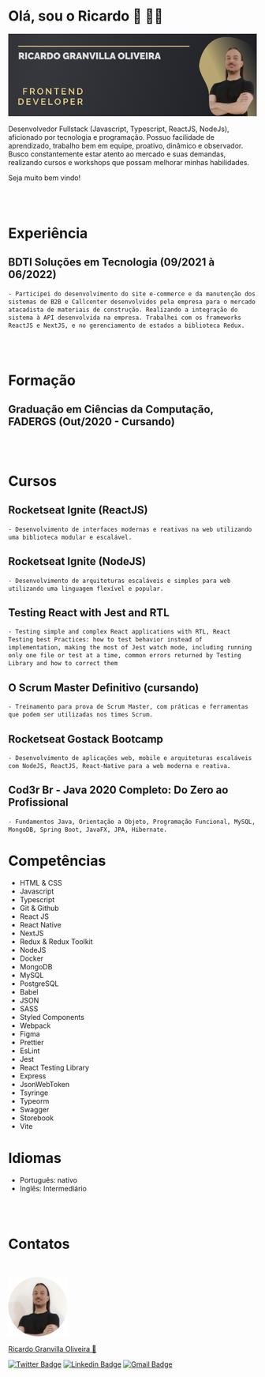 # Olá, sou o Ricardo 👋 🧑‍💻

<img src="https://raw.githubusercontent.com/rgranvilla/rgranvilla/master/header-image-rgranvilla.png" alt="" />

Desenvolvedor Fullstack (Javascript, Typescript, ReactJS, NodeJs), aficionado por tecnologia e programação. Possuo facilidade de aprendizado, trabalho bem em equipe, proativo, dinâmico e observador.
Busco constantemente estar atento ao mercado e suas demandas, realizando cursos e workshops que possam melhorar minhas habilidades.

Seja muito bem vindo!

<br>
<br>

# Experiência

## BDTI Soluções em Tecnologia (09/2021 à 06/2022)

    - Participei do desenvolvimento do site e-commerce e da manutenção dos sistemas de B2B e Callcenter desenvolvidos pela empresa para o mercado atacadista de materiais de construção. Realizando a integração do sistema à API desenvolvida na empresa. Trabalhei com os frameworks ReactJS e NextJS, e no gerenciamento de estados a biblioteca Redux.

<br>
<br>

# Formação

## Graduação em Ciências da Computação, FADERGS (Out/2020 - Cursando)

<br>
<br>

# Cursos

## Rocketseat Ignite (ReactJS)

    - Desenvolvimento de interfaces modernas e reativas na web utilizando uma biblioteca modular e escalável.

## Rocketseat Ignite (NodeJS)

    - Desenvolvimento de arquiteturas escaláveis e simples para web utilizando uma linguagem flexível e popular.

## Testing React with Jest and RTL

    - Testing simple and complex React applications with RTL, React Testing best Practices: how to test behavior instead of implementation, making the most of Jest watch mode, including running only one file or test at a time, common errors returned by Testing Library and how to correct them

## O Scrum Master Definitivo (cursando)

    - Treinamento para prova de Scrum Master, com práticas e ferramentas que podem ser utilizadas nos times Scrum.

## Rocketseat Gostack Bootcamp

    - Desenvolvimento de aplicações web, mobile e arquiteturas escaláveis com NodeJS, ReactJS, React-Native para a web moderna e reativa.

## Cod3r Br - Java 2020 Completo: Do Zero ao Profissional

    - Fundamentos Java, Orientação a Objeto, Programação Funcional, MySQL, MongoDB, Spring Boot, JavaFX, JPA, Hibernate.

# Competências

- ​HTML & CSS
- Javascript
- Typescript
- Git & Github
- React JS
- React Native
- NextJS
- Redux & Redux Toolkit
- NodeJS
- Docker
- MongoDB
- MySQL
- PostgreSQL
- Babel
- JSON
- SASS
- Styled Components
- Webpack
- Figma
- Prettier
- EsLint
- Jest
- React Testing Library
- Express
- JsonWebToken
- Tsyringe
- Typeorm
- Swagger
- Storebook
- Vite

# Idiomas

- Português: nativo
- Inglês: Intermediário

<br>
<br>

# Contatos

<p>&nbsp;</p>

<img src="https://raw.githubusercontent.com/rgranvilla/rgranvilla/master/author.png" alt="" />

<a href="https://github.com/rgranvilla">Ricardo Granvilla Oliveira 🚀</a>

[![Twitter Badge](https://img.shields.io/badge/-@rgranvilla-1ca0f1?style=flat-square&labelColor=1ca0f1&logo=twitter&logoColor=white&link=https://twitter.com/rgranvilla)](https://twitter.com/rgranvilla)
[![Linkedin Badge](https://img.shields.io/badge/-Ricardo-blue?style=flat-square&logo=Linkedin&logoColor=white&link=https://www.linkedin.com/in/rgranvilla/)](https://www.linkedin.com/in/rgranvilla/)
[![Gmail Badge](https://img.shields.io/badge/-rgranvilla@gmail.com-c14438?style=flat-square&logo=Gmail&logoColor=white&link=mailto:rgranvilla@gmail.com)](mailto:rgranvilla@gmail.com)

<p>&nbsp;</p>
